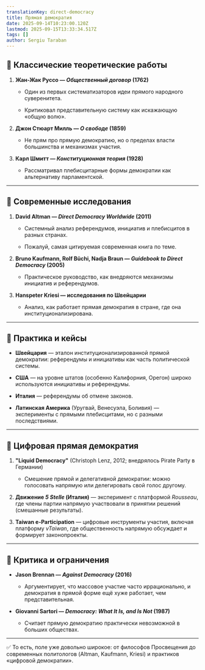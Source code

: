 ```yaml
---
translationKey: direct-democracy
title: Прямая демократия
date: 2025-09-14T10:23:00.120Z
lastmod: 2025-09-15T13:33:34.517Z
tags: []
author: Sergiu Taraban
---
```

## 🔹 Классические теоретические работы

1. **Жан-Жак Руссо — *Общественный договор* (1762)**

   * Один из первых систематизаторов идеи прямого народного суверенитета.

   * Критиковал представительную систему как искажающую «общую волю».
2. **Джон Стюарт Милль — *О свободе* (1859)**

   * Не прям про прямую демократию, но о пределах власти большинства и механизмах участия.
3. **Карл Шмитт — *Конституционная теория* (1928)**

   * Рассматривал плебисцитарные формы демократии как альтернативу парламентской.

***

## 🔹 Современные исследования

1. **David Altman — *Direct Democracy Worldwide* (2011)**

   * Системный анализ референдумов, инициатив и плебисцитов в разных странах.

   * Пожалуй, самая цитируемая современная книга по теме.
2. **Bruno Kaufmann, Rolf Büchi, Nadja Braun — *Guidebook to Direct Democracy* (2005)**

   * Практическое руководство, как внедряются механизмы инициатив и референдумов.
3. **Hanspeter Kriesi — исследования по Швейцарии**

   * Анализ, как работает прямая демократия в стране, где она институционализирована.

***

## 🔹 Практика и кейсы

* **Швейцария** — эталон институционализированной прямой демократии: референдумы и инициативы как часть политической системы.

* **США** — на уровне штатов (особенно Калифорния, Орегон) широко используются инициативы и референдумы.

* **Италия** — референдумы об отмене законов.

* **Латинская Америка** (Уругвай, Венесуэла, Боливия) — эксперименты с прямыми плебисцитами, но с разными последствиями.

***

## 🔹 Цифровая прямая демократия

1. **"Liquid Democracy"** (Christoph Lenz, 2012; внедрялось Pirate Party в Германии)

   * Смешение прямой и делегативной демократии: можно голосовать напрямую или делегировать свой голос другому.

2. **Движение *5 Stelle* (Италия)** — эксперимент с платформой *Rousseau*, где члены партии напрямую участвовали в принятии решений (смешанные результаты).

3. **Taiwan e-Participation** — цифровые инструменты участия, включая платформу *vTaiwan*, где общественность напрямую обсуждает и формирует законопроекты.

***

## 🔹 Критика и ограничения

* **Jason Brennan — *Against Democracy* (2016)**

  * Аргументирует, что массовое участие часто иррационально, и демократия в прямой форме ещё хуже работает, чем представительная.
* **Giovanni Sartori — *Democracy: What It Is, and Is Not* (1987)**

  * Считает прямую демократию практически невозможной в больших обществах.

***

✅ То есть, поле уже довольно широкое: от философов Просвещения до современных политологов (Altman, Kaufmann, Kriesi) и практиков «цифровой демократии».
